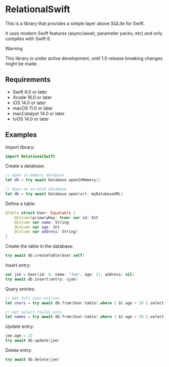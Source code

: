 # RelationalSwift

This is a library that provides a simple layer above SQLite for Swift.

It uses modern Swift features (async/await, parameter packs, etc) and only compiles with Swift 6.

> [!WARNING]
> This library is under active development, until 1.0 release breaking changes might be made.

## Requirements

- Swift 6.0 or later
- Xcode 16.0 or later
- iOS 14.0 or later
- macOS 11.0 or later
- macCatalyst 14.0 or later
- tvOS 14.0 or later

## Examples

Import library:

```swift
import RelationalSwift
```

Create a database:

```swift
// Open in-memory database
let db = try await Database.openInMemory()

// Open an on-disk database
let db = try await Database.open(url: myDatabaseURL)
```

Define a table:

```swift
@Table struct User: Equatable {
    @Column(primaryKey: true) var id: Int
    @Column var name: String
    @Column var age: Int
    @Column var address: String?
}
```

Create the table in the database:

```swift
try await db.createTable(User.self)
```

Insert entry:

```swift
var joe = User(id: 0, name: "Joe", age: 21, address: nil)
try await db.insert(entry: &joe)
```

Query entries:

```swift
// Get full user entries
let users = try await db.from(User.table).where { $0.age > 20 }.select()

// Get select fields only
let names = try await db.from(User.table).where { $0.age > 20 }.select { $0.name }
```

Update entry:

```swift
joe.age = 22
try await db.update(joe)
```

Delete entry:

```swift
try await db.delete(joe)
```
